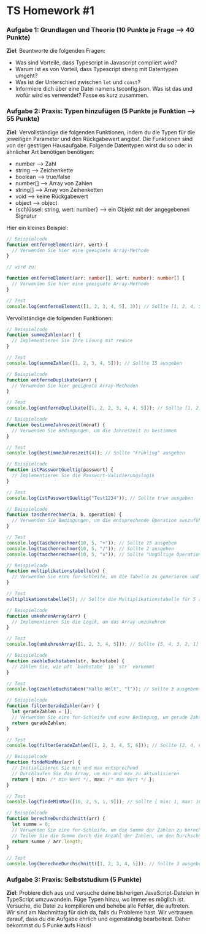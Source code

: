 
# TS Homework #1

### Aufgabe 1: Grundlagen und Theorie (10 Punkte je Frage --> 40 Punkte)

**Ziel**: Beantworte die folgenden Fragen:

- Was sind Vorteile, dass Typescript in Javascript compliert wird?
- Warum ist es von Vorteil, dass Typescript streng mit Datentypen umgeht?
- Was ist der Unterschied zwischen `let` und `const`?
- Informiere dich über eine Datei namens tsconfig.json. Was ist das und wofür wird es verwendet? Fasse es kurz zusammen.

### Aufgabe 2: Praxis: Typen hinzufügen (5 Punkte je Funktion --> 55 Punkte)

**Ziel**: Vervollständige die folgenden Funktionen, indem du die Typen für die jeweiligen Parameter und den Rückgabewert angibst. Die Funktionen sind von der gestrigen Hausaufgabe.
Folgende Datentypen wirst du so oder in ähnlicher Art benötigen benötigen:
- number --> Zahl
- string --> Zeichenkette
- boolean --> true/false
- number[] --> Array von Zahlen
- string[] --> Array von Zeihenketten
- void --> keine Rückgabewert
- object --> object
- {schlüssel: string, wert: number} --> ein Objekt mit der angegebenen Signatur


Hier ein kleines Beispiel:

```ts
// Beispielcode
function entferneElement(arr, wert) {
  // Verwenden Sie hier eine geeignete Array-Methode
}

// wird zu:

function entferneElement(arr: number[], wert: number): number[] {
  // Verwenden Sie hier eine geeignete Array-Methode
}

// Test
console.log(entferneElement([1, 2, 3, 4, 5], 3)); // Sollte [1, 2, 4, 5] ausgeben
```

Vervollständige die folgenden Funktionen:

```ts
// Beispielcode
function summeZahlen(arr) {
  // Implementieren Sie Ihre Lösung mit reduce
}

// Test
console.log(summeZahlen([1, 2, 3, 4, 5])); // Sollte 15 ausgeben
```

```ts
// Beispielcode
function entferneDuplikate(arr) {
  // Verwenden Sie hier geeignete Array-Methoden
}

// Test
console.log(entferneDuplikate([1, 2, 2, 3, 4, 4, 5])); // Sollte [1, 2, 3, 4, 5] ausgeben
```

```ts
// Beispielcode
function bestimmeJahreszeit(monat) {
  // Verwenden Sie Bedingungen, um die Jahreszeit zu bestimmen
}

// Test
console.log(bestimmeJahreszeit(4)); // Sollte "Frühling" ausgeben
```

```ts
// Beispielcode
function istPasswortGueltig(passwort) {
  // Implementieren Sie die Passwort-Validierungslogik
}

// Test
console.log(istPasswortGueltig("Test1234")); // Sollte true ausgeben
```

```ts
// Beispielcode
function taschenrechner(a, b, operation) {
  // Verwenden Sie Bedingungen, um die entsprechende Operation auszuführen
}

// Test
console.log(taschenrechner(10, 5, "+")); // Sollte 15 ausgeben
console.log(taschenrechner(10, 5, "/")); // Sollte 2 ausgeben
console.log(taschenrechner(10, 5, "x")); // Sollte "Ungültige Operation" ausgeben
```

```ts
// Beispielcode
function multiplikationstabelle(n) {
  // Verwenden Sie eine for-Schleife, um die Tabelle zu generieren und auszugeben
}

// Test
multiplikationstabelle(5); // Sollte die Multiplikationstabelle für 5 ausgeben
```

```ts
// Beispielcode
function umkehrenArray(arr) {
  // Implementieren Sie die Logik, um das Array umzukehren
}

// Test
console.log(umkehrenArray([1, 2, 3, 4, 5])); // Sollte [5, 4, 3, 2, 1] ausgeben
```

```ts
// Beispielcode
function zaehleBuchstaben(str, buchstabe) {
  // Zählen Sie, wie oft `buchstabe` in `str` vorkommt
}

// Test
console.log(zaehleBuchstaben("Hallo Welt", "l")); // Sollte 3 ausgeben
```

```ts
// Beispielcode
function filterGeradeZahlen(arr) {
  let geradeZahlen = [];
  // Verwenden Sie eine for-Schleife und eine Bedingung, um gerade Zahlen zu filtern
  return geradeZahlen;
}

// Test
console.log(filterGeradeZahlen([1, 2, 3, 4, 5, 6])); // Sollte [2, 4, 6] ausgeben
```

```ts
// Beispielcode
function findeMinMax(arr) {
  // Initialisieren Sie min und max entsprechend
  // Durchlaufen Sie das Array, um min und max zu aktualisieren
  return { min: /* min Wert */, max: /* max Wert */ };
}

// Test
console.log(findeMinMax([10, 2, 5, 1, 9])); // Sollte { min: 1, max: 10 } ausgeben

```

```ts
// Beispielcode
function berechneDurchschnitt(arr) {
  let summe = 0;
  // Verwenden Sie eine for-Schleife, um die Summe der Zahlen zu berechnen
  // Teilen Sie die Summe durch die Anzahl der Zahlen, um den Durchschnitt zu erhalten
  return summe / arr.length;
}

// Test
console.log(berechneDurchschnitt([1, 2, 3, 4, 5])); // Sollte 3 ausgeben
```

### Aufgabe 3: Praxis: Selbststudium (5 Punkte)

**Ziel**: Probiere dich aus und versuche deine bisherigen JavaScript-Dateien in TypeScript umzuwandeln. Füge Typen hinzu, wo immer es möglich ist. Versuche, die Datei zu kompilieren und behebe alle Fehler, die auftreten. Wir sind am Nachmittag für dich da, falls du Probleme hast.
Wir vertrauen darauf, dass du die Aufgabe ehrlich und eigenständig bearbeitest. Daher bekommst du 5 Punke aufs Haus!
